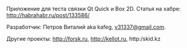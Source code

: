 Приложение для теста связки Qt Quick и Box 2D.
Статья на хабре: http://habrahabr.ru/post/133586/

Разработчик: Петров Виталий aka kafeg, v31337@gmail.com. 

Другие проекты: http://forsk.ru, http://kellot.ru, http:/skid.kz
